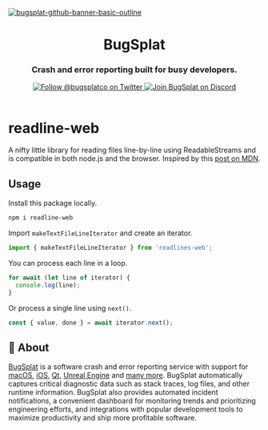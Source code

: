 [![bugsplat-github-banner-basic-outline](https://user-images.githubusercontent.com/20464226/149019306-3186103c-5315-4dad-a499-4fd1df408475.png)](https://bugsplat.com)
<br/>
# <div align="center">BugSplat</div> 
### **<div align="center">Crash and error reporting built for busy developers.</div>**
<div align="center">
    <a href="https://twitter.com/BugSplatCo">
        <img alt="Follow @bugsplatco on Twitter" src="https://img.shields.io/twitter/follow/bugsplatco?label=Follow%20BugSplat&style=social">
    </a>
    <a href="https://discord.gg/bugsplat">
        <img alt="Join BugSplat on Discord" src="https://img.shields.io/discord/664965194799251487?label=Join%20Discord&logo=Discord&style=social">
    </a>
</div>

<br/>

# readline-web

A nifty little library for reading files line-by-line using ReadableStreams and is compatible in both node.js and the browser. Inspired by this [post on MDN](https://developer.mozilla.org/en-US/docs/Web/API/ReadableStreamDefaultReader/read#example_2_-_handling_text_line_by_line).

## Usage

Install this package locally.

```sh
npm i readline-web
```

Import `makeTextFileLineIterator` and create an iterator.

```ts
import { makeTextFileLineIterator } from 'readlines-web';
```

You can process each line in a loop.

```ts
for await (let line of iterator) {
  console.log(line);
}
```

Or process a single line using `next()`.

```ts
const { value, done } = await iterator.next();
```

## 🐛 About

[BugSplat](https://bugsplat.com) is a software crash and error reporting service with support for [macOS](https://docs.bugsplat.com/introduction/getting-started/integrations/desktop/macos), [iOS](https://docs.bugsplat.com/introduction/getting-started/integrations/mobile/ios), [Qt](https://docs.bugsplat.com/introduction/getting-started/integrations/cross-platform/qt), [Unreal Engine](https://docs.bugsplat.com/introduction/getting-started/integrations/game-development/unreal-engine) and [many more](https://docs.bugsplat.com/introduction/getting-started/integrations). BugSplat automatically captures critical diagnostic data such as stack traces, log files, and other runtime information. BugSplat also provides automated incident notifications, a convenient dashboard for monitoring trends and prioritizing engineering efforts, and integrations with popular development tools to maximize productivity and ship more profitable software.
